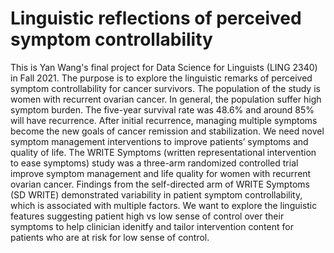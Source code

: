 # Linguistic reflections of perceived symptom controllability

This is Yan Wang's final project for Data Science for Linguists (LING 2340) in Fall 2021. The purpose is to explore the linguistic remarks of perceived symptom controllability for cancer survivors. The population of the study is women with recurrent ovarian cancer. In general, the population suffer high symptom burden. The five-year survival rate was 48.6% and around 85% will have recurrence. After initial recurrence, managing multiple symptoms become the new goals of cancer remission and stabilization. We need novel symptom management interventions to improve patients’ symptoms and quality of life. The WRITE Symptoms (written representational intervention to ease symptoms) study was a three-arm randomized controlled trial improve symptom management and life quality for women with recurrent ovarian cancer. Findings from the self-directed arm of WRITE Symptoms (SD WRITE) demonstrated variability in patient symptom controllability, which is associated with multiple factors. We want to explore the linguistic features suggesting patient high vs low sense of control over their symptoms to help clinician idenitfy and tailor intervention content for patients who are at risk for low sense of control.
